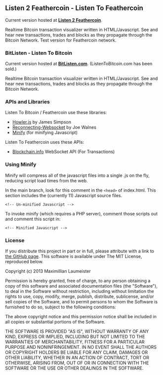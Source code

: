 ## Listen 2 Feathercoin - Listen To Feathercoin  

Current version hosted at [**Listen 2 Feathercoin**](http://95.85.57.10:19327/static/Listen-To-Feathercoin/).  

Realtime Bitcoin transaction visualizer written in HTML/Javascript. See and hear new transactions, trades and blocks as they propagate through the Bitcoin Network. Test version for Feathercoin network.  

### BitListen - Listen To Bitcoin  
  
Current version hosted at [**BitListen.com**](http://bitlisten.com/). (ListenToBitcoin.com has been sold.)  
  
Realtime Bitcoin transaction visualizer written in HTML/Javascript. See and hear new transactions, trades and blocks as they propagate through the Bitcoin Network.  
  
### APIs and Libraries  
  
Listen To Bitcoin / Feathercoin use these libraries:
  
* [Howler.js](http://goldfirestudios.com/blog/104/howler.js-Modern-Web-Audio-Javascript-Library) by James Simpson
* [Reconnecting-Websocket](https://github.com/joewalnes/reconnecting-websocket) by Joe Walnes
* [Minify](https://code.google.com/p/minify/) (for minifying Javascript)
  
Listen To Feathercoin uses these APIs:
  
* [Blockchain.info](http://blockchain.info/) WebSocket API (For Transactions)
  
### Using Minify   
  
Minify will compress all of the javascript files into a single .js on the fly, reducing script load times from the web.
  
In the main branch, look for this comment in the ```<head>``` of index.html. This section includes the (currently 11) Javascript source files.
  
    <!-- Un-minified Javascript -->
  
To invoke minify (which requires a PHP server), comment those scripts out and comment this script in:
  
    <!-- Minified Javascript -->
  
### License 
  
If you distribute this project in part or in full, please attribute with a link to [the GitHub page](https://github.com/MaxLaumeister/Listen-To-Bitcoin). This software is available under The MIT License, reproduced below.
  
Copyright (c) 2013 Maximillian Laumeister  
  
Permission is hereby granted, free of charge, to any person obtaining a copy of this software and associated documentation files (the "Software"), to deal in the Software without restriction, including without limitation the rights to use, copy, modify, merge, publish, distribute, sublicense, and/or sell copies of the Software, and to permit persons to whom the Software is furnished to do so, subject to the following conditions:

The above copyright notice and this permission notice shall be included in all copies or substantial portions of the Software.

THE SOFTWARE IS PROVIDED "AS IS", WITHOUT WARRANTY OF ANY KIND, EXPRESS OR IMPLIED, INCLUDING BUT NOT LIMITED TO THE WARRANTIES OF MERCHANTABILITY, FITNESS FOR A PARTICULAR PURPOSE AND NONINFRINGEMENT. IN NO EVENT SHALL THE AUTHORS OR COPYRIGHT HOLDERS BE LIABLE FOR ANY CLAIM, DAMAGES OR OTHER LIABILITY, WHETHER IN AN ACTION OF CONTRACT, TORT OR OTHERWISE, ARISING FROM, OUT OF OR IN CONNECTION WITH THE SOFTWARE OR THE USE OR OTHER DEALINGS IN THE SOFTWARE.
